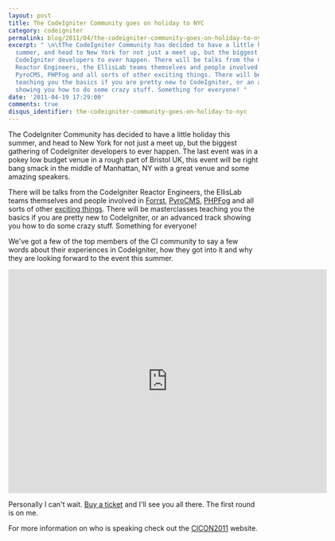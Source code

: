 ```yaml
---
layout: post
title: The CodeIgniter Community goes on holiday to NYC
category: codeigniter
permalink: blog/2011/04/the-codeigniter-community-goes-on-holiday-to-nyc
excerpt: " \n\tThe CodeIgniter Community has decided to have a little holiday this
  summer, and head to New York for not just a meet up, but the biggest gathering of
  CodeIgniter developers to ever happen. There will be talks from the CodeIgniter
  Reactor Engineers, the EllisLab teams themselves and people involved in Forrst,
  PyroCMS, PHPFog and all sorts of other exciting things. There will be masterclasses
  teaching you the basics if you are pretty new to CodeIgniter, or an advanced track
  showing you how to do some crazy stuff. Something for everyone! "
date: '2011-04-19 17:29:00'
comments: true
disqus_identifier: the-codeigniter-community-goes-on-holiday-to-nyc
---
```


The CodeIgniter Community has decided to have a little holiday this summer, and head to New York for not just a meet up, but the biggest gathering of CodeIgniter developers to ever happen. The last event was in a pokey low budget venue in a rough part of Bristol UK, this event will be right bang smack in the middle of Manhattan, NY with a great venue and some amazing speakers.

There will be talks from the CodeIgniter Reactor Engineers, the EllisLab teams themselves and people involved in [Forrst](http://forrst.com), [PyroCMS](http://pyrocms.com), [PHPFog](http://phpfog.com) and all sorts of other [exciting things](http://cicon2011.com/programme). There will be masterclasses teaching you the basics if you are pretty new to CodeIgniter, or an advanced track showing you how to do some crazy stuff. Something for everyone!

We've got a few of the top members of the CI community to say a few words about their experiences in CodeIgniter, how they got into it and why they are looking forward to the event this summer.

<iframe frameborder="0" height="450" src="http://player.vimeo.com/video/22658588?title=0&amp;byline=0&amp;portrait=0" width="640"></iframe>

Personally I can't wait. [Buy a ticket](http://ciconus.eventbrite.com) and I'll see you all there. The first round is on me.

For more information on who is speaking check out the [CICON2011](http://cicon2011.com) website.

